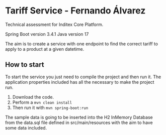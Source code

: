 # Tariff Service - Fernando Álvarez

Technical assessment for Inditex Core Platform.

Spring Boot version 3.4.1
Java version 17

The aim is to create a service with one endpoint to find the correct tariff to apply to a product at a given datetime.

## How to start

To start the service you just need to compile the project and then run it. The application properties included has all
the necessary to make the project run.

1. Download the code.
2. Perform a `mvn clean install`
3. Then run it with `mvn spring-boot:run`

The sample data is going to be inserted into the H2 InMemory Database from the data.sql file defined in
src/main/resources with the aim to have some data included.